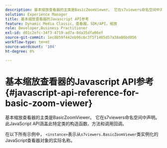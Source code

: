 ```yaml
---
description: 基本缩放查看器的主类是BasicZoomViewer。 它在s7viewers命名空间中声明。 此JavaScript API涵盖此特定类的构造函数、方法和调用回调。
solution: Experience Manager
title: 基本缩放查看器的Javascript API参考
feature: Dynamic Media Classic，查看器，SDK/API，缩放
role: Developer,Business Practitioner
exl-id: d01c2efc-34f3-4719-ad7a-8da35dfa06ef
source-git-commit: 1ec8b59f442eb96c6c3f5f1405d57a38a86bd056
workflow-type: tm+mt
source-wordcount: '104'
ht-degree: 0%

---
```


# 基本缩放查看器的Javascript API参考{#javascript-api-reference-for-basic-zoom-viewer}

基本缩放查看器的主类是BasicZoomViewer。 它在s7viewers命名空间中声明。 此JavaScript API涵盖此特定类的构造函数、方法和调用回调。

在以下所有示例中， `<instance>`表示从`s7viewers.BasicZoomViewer`类实例化的JavaScript查看器对象的实际名称。
